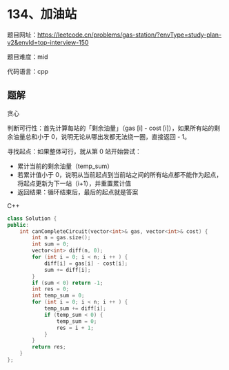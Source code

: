 # 134、加油站
题目网址：https://leetcode.cn/problems/gas-station/?envType=study-plan-v2&envId=top-interview-150

题目难度：mid

代码语言：cpp
## 题解
贪心

判断可行性：首先计算每站的「剩余油量」（gas [i] - cost [i]），如果所有站的剩余油量总和小于 0，说明无论从哪出发都无法绕一圈，直接返回 - 1。

寻找起点：如果整体可行，就从第 0 站开始尝试：
* 累计当前的剩余油量（temp_sum）
* 若累计值小于 0，说明从当前起点到当前站之间的所有站点都不能作为起点，将起点更新为下一站（i+1），并重置累计值
* 返回结果：循环结束后，最后的起点就是答案

C++
```cpp
class Solution {
public:
    int canCompleteCircuit(vector<int>& gas, vector<int>& cost) {
        int n = gas.size();
        int sum = 0;
        vector<int> diff(n, 0);
        for (int i = 0; i < n; i ++ ) {
            diff[i] = gas[i] - cost[i];
            sum += diff[i];
        }
        if (sum < 0) return -1;
        int res = 0;
        int temp_sum = 0;
        for (int i = 0; i < n; i ++ ) {
            temp_sum += diff[i];
            if (temp_sum < 0) {
                temp_sum = 0;
                res = i + 1;
            }
        }
        return res;
    }
};
```
